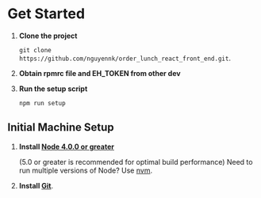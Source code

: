 # Get Started

1. **Clone the project**

    `git clone https://github.com/nguyennk/order_lunch_react_front_end.git`.

2. **Obtain rpmrc file and EH_TOKEN from other dev**

3. **Run the setup script**

    `npm run setup`

## Initial Machine Setup

1. **Install [Node 4.0.0 or greater](https://nodejs.org)**

    (5.0 or greater is recommended for optimal build performance)
    Need to run multiple versions of Node? Use [nvm](https://github.com/creationix/nvm).

2. **Install [Git](https://git-scm.com/downloads)**.
